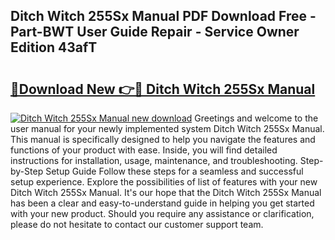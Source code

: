 ## Ditch Witch 255Sx Manual PDF Download Free - Part-BWT User Guide Repair - Service Owner Edition 43afT

# <h2><a href="http://bc81910.oget.top/?id=Ditch+Witch+255Sx+Manual">🔗Download New 👉🔴 Ditch Witch 255Sx Manual</a></h2>

[![Ditch Witch 255Sx Manual new download](https://i.imgur.com/5g1atiW.png)](http://bc81910.oget.top/?id=Ditch+Witch+255Sx+Manual)
Greetings and welcome to the user manual for your newly implemented system Ditch Witch 255Sx Manual. This manual is specifically designed to help you navigate the features and functions of your product with ease. Inside, you will find detailed instructions for installation, usage, maintenance, and troubleshooting. Step-by-Step Setup Guide Follow these steps for a seamless and successful setup experience. Explore the possibilities of list of features with your new Ditch Witch 255Sx Manual. It's our hope that the Ditch Witch 255Sx Manual has been a clear and easy-to-understand guide in helping you get started with your new product. Should you require any assistance or clarification, please do not hesitate to contact our customer support team.
